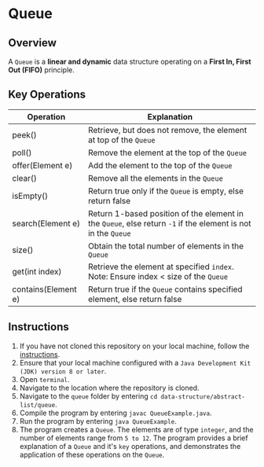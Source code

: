 # Queue

## Overview
A `Queue` is a **linear and dynamic** data structure operating on a **First In, First Out (FIFO)** principle.

## Key Operations
Operation                | Explanation
-------------------------| --------------------------------------------------------------------------------------------------------------
peek()                   | Retrieve, but does not remove, the element at top of the `Queue`
poll()                   | Remove the element at the top of the `Queue`
offer(Element e)         | Add the element to the top of the `Queue`
clear()                  | Remove all the elements in the `Queue`
isEmpty()                | Return true only if the `Queue` is empty, else return false
search(Element e)        | Return 1-based position of the element in the `Queue`, else return `-1` if the element is not in the `Queue`
size()                   | Obtain the total number of elements in the `Queue`
get(int index)           | Retrieve the element at specified `index`. Note: Ensure index < size of the `Queue`
contains(Element e)      | Return true if the `Queue` contains specified element, else return false

## Instructions
1. If you have not cloned this repository on your local machine, follow the [instructions](https://github.com/shumarb/learning#how-to-use-this-repository).
2. Ensure that your local machine configured with a `Java Development Kit (JDK) version 8 or later`.
3. Open `terminal`.
4. Navigate to the location where the repository is cloned.
5. Navigate to the `queue` folder by entering `cd data-structure/abstract-list/queue`.
6. Compile the program by entering `javac QueueExample.java`.
7. Run the program by entering `java QueueExample`.
8. The program creates a `Queue`. The elements are of type `integer`, and the number of elements range from `5 to 12`. The program provides a brief explanation of a `Queue` and it's `key` operations, and demonstrates the application of these operations on the `Queue`.